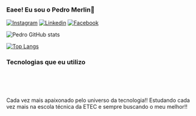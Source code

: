 ### Eaee! Eu sou o Pedro Merlin👋

[![Instagram](https://img.shields.io/badge/Instagram-E4405F?style=for-the-badge&logo=instagram&logoColor=white)](https://www.instagram.com/p_merlin04/)
[![Linkedin](https://img.shields.io/badge/LinkedIn-0077B5?style=for-the-badge&logo=linkedin&logoColor=white)](https://www.linkedin.com/in/pedro-henryque-merlin-justino-da-concei%C3%A7%C3%A3o-a30374211/)
[![Facebook](https://img.shields.io/badge/Facebook-1877F2?style=for-the-badge&logo=facebook&logoColor=white)](https://https://www.facebook.com/pedro.merlinjustinodaconceicao/)


![Pedro GitHub stats](https://github-readme-stats.vercel.app/api?username=pmerlin04&show_icons=true&theme=)

[![Top Langs](https://github-readme-stats.vercel.app/api/top-langs/?username=pmerlin04)](https://github.com/anuraghazra/github-readme-stats)


### Tecnologias que eu utilizo

<div style = "display: inline_block"><br>
<img align="center" alt=""html5 src="https://img.shields.io/badge/HTML5-E34F26?style=for-the-badge&logo=html5&logoColor=white"/>
<img align="center" alt=""html5 src="https://img.shields.io/badge/CSS3-1572B6?style=for-the-badge&logo=css3&logoColor=white"/>
<img align="center" alt=""html5 src="https://img.shields.io/badge/JavaScript-323330?style=for-the-badge&logo=javascript&logoColor=F7DF1E"/>
<img align="center" alt=""html5 src="https://img.shields.io/badge/Java-ED8B00?style=for-the-badge&logo=java&logoColor=white"/>
<img align="center" alt=""html5 src="https://img.shields.io/badge/Markdown-000000?style=for-the-badge&logo=markdown&logoColor=white"/>
</div><br/>

Cada vez mais apaixonado pelo universo da tecnologia!! Estudando cada vez mais na escola técnica da ETEC e sempre buscando o meu melhor!!



